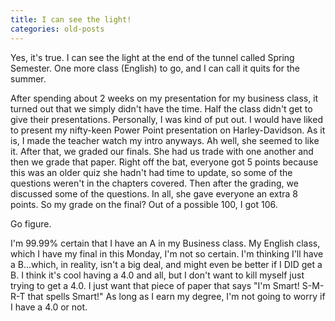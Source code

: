 ```yaml
---
title: I can see the light!
categories: old-posts
---
```

Yes, it's true. I can see the light at the end of the tunnel called Spring Semester. One more class (English) to go, and I can call it quits for the summer.
<!--more-->
After spending about 2 weeks on my presentation for my business class, it turned out that we simply didn't have the time. Half the class didn't get to give their presentations. Personally, I was kind of put out. I would have liked to present my nifty-keen Power Point presentation on Harley-Davidson. As it is, I made the teacher watch my intro anyways. Ah well, she seemed to like it. After that, we graded our finals. She had us trade with one another and then we grade that paper. Right off the bat, everyone got 5 points because this was an older quiz she hadn't had time to update, so some of the questions weren't in the chapters covered. Then after the grading, we discussed some of the questions. In all, she gave everyone an extra 8 points. So my grade on the final? Out of a possible 100, I got 106.

Go figure.

I'm 99.99% certain that I have an A in my Business class. My English class, which I have my final in this Monday, I'm not so certain. I'm thinking I'll have a B...which, in reality, isn't a big deal, and might even be better if I DID get a B. I think it's cool having a 4.0 and all, but I don't want to kill myself just trying to get a 4.0. I just want that piece of paper that says "I'm Smart! S-M-R-T that spells Smart!" As long as I earn my degree, I'm not going to worry if I have a 4.0 or not.